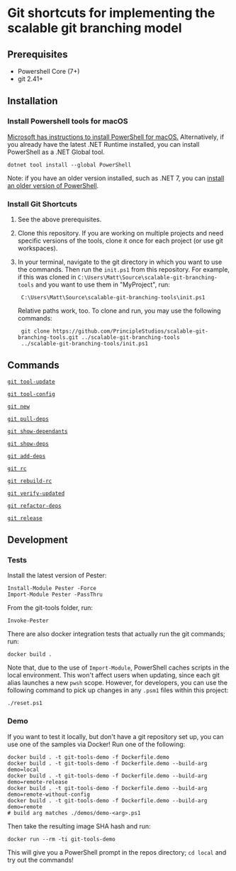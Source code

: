 # Git shortcuts for implementing the scalable git branching model

## Prerequisites

- Powershell Core (7+)
- git 2.41+

## Installation

### Install Powershell tools for macOS

[Microsoft has instructions to install PowerShell for macOS.][install-powershell-macos] Alternatively, if you already have the latest .NET Runtime installed, you can install PowerShell as a .NET Global tool.

	dotnet tool install --global PowerShell

Note: if you have an older version installed, such as .NET 7, you can [install an older version of PowerShell][dotnet-7-powershell].

### Install Git Shortcuts

1. See the above prerequisites.
2. Clone this repository. If you are working on multiple projects and need specific versions of the tools, clone it once for each project (or use git workspaces).
3. In your terminal, navigate to the git directory in which you want to use the commands. Then run the `init.ps1` from this repository. For example, if this was cloned in `C:\Users\Matt\Source\scalable-git-branching-tools` and you want to use them in "MyProject", run:

        C:\Users\Matt\Source\scalable-git-branching-tools\init.ps1

    Relative paths work, too. To clone and run, you may use the following commands:

        git clone https://github.com/PrincipleStudios/scalable-git-branching-tools.git ../scalable-git-branching-tools
        ../scalable-git-branching-tools/init.ps1

## Commands

[`git tool-update`](./docs/tool-update.md)

[`git tool-config`](./docs/tool-config.md)

[`git new`](./docs/new.md)

[`git pull-deps`](./docs/pull-deps.md)

[`git show-dependants`](./docs/show-dependants.md)

[`git show-deps`](./docs/show-deps.md)

[`git add-deps`](./docs/add-deps.md)

[`git rc`](./docs/rc.md)

[`git rebuild-rc`](./docs/rebuild-rc.md)

[`git verify-updated`](./docs/verify-updated.md)

[`git refactor-deps`](./docs/refactor-deps.md)

[`git release`](./docs/release.md)

## Development

### Tests

Install the latest version of Pester:

    Install-Module Pester -Force
    Import-Module Pester -PassThru

From the git-tools folder, run:

    Invoke-Pester

There are also docker integration tests that actually run the git commands; run:

    docker build .

Note that, due to the use of `Import-Module`, PowerShell caches scripts in the local environment. This won't affect users when updating, since each git alias launches a new `pwsh` scope. However, for developers, you can use the following command to pick up changes in any `.psm1` files within this project:

    ./reset.ps1

### Demo

If you want to test it locally, but don't have a git repository set up, you can use one of the samples via Docker! Run one of the following:

    docker build . -t git-tools-demo -f Dockerfile.demo
    docker build . -t git-tools-demo -f Dockerfile.demo --build-arg demo=local
    docker build . -t git-tools-demo -f Dockerfile.demo --build-arg demo=remote-release
    docker build . -t git-tools-demo -f Dockerfile.demo --build-arg demo=remote-without-config
    docker build . -t git-tools-demo -f Dockerfile.demo --build-arg demo=remote
    # build arg matches ./demos/demo-<arg>.ps1

Then take the resulting image SHA hash and run:

    docker run --rm -ti git-tools-demo

This will give you a PowerShell prompt in the repos directory; `cd local` and try out the commands!

[install-powershell-macos]: https://learn.microsoft.com/en-us/powershell/scripting/install/installing-powershell-on-macos?view=powershell-7.4
[dotnet-7-powershell]: https://www.nuget.org/packages/PowerShell/7.3.11
